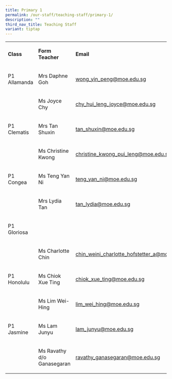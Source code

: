 ```yaml
---
title: Primary 1
permalink: /our-staff/teaching-staff/primary-1/
description: ""
third_nav_title: Teaching Staff
variant: tiptap
---
```

<table style="minWidth: 75px">
<colgroup>
<col>
<col>
<col>
</colgroup>
<tbody>
<tr>
<td rowspan="1" colspan="1">
<p><strong>Class</strong>
</p>
</td>
<td rowspan="1" colspan="1">
<p><strong>Form Teacher</strong>
</p>
</td>
<td rowspan="1" colspan="1">
<p><strong>Email</strong>
</p>
</td>
</tr>
<tr>
<td rowspan="1" colspan="1">
<p>P1 Allamanda</p>
</td>
<td rowspan="1" colspan="1">
<p>Mrs Daphne Goh</p>
</td>
<td rowspan="1" colspan="1">
<p><a href="mailto:wong_yin_peng@moe.edu.sg" rel="noopener noreferrer nofollow" target="_blank">wong_yin_peng@moe.edu.sg</a>
</p>
</td>
</tr>
<tr>
<td rowspan="1" colspan="1">
<p></p>
</td>
<td rowspan="1" colspan="1">
<p>Ms Joyce Chy</p>
</td>
<td rowspan="1" colspan="1">
<p><a href="mailto:chy_hui_leng_joyce@moe.edu.sg" rel="noopener noreferrer nofollow" target="_blank"><u>chy_hui_leng_joyce@moe.edu.sg</u></a>
</p>
</td>
</tr>
<tr>
<td rowspan="1" colspan="1">
<p>P1 Clematis</p>
</td>
<td rowspan="1" colspan="1">
<p>Mrs Tan Shuxin</p>
</td>
<td rowspan="1" colspan="1">
<p><a href="mailto:tan_shuxin@moe.edu.sg" rel="noopener noreferrer nofollow" target="_blank">tan_shuxin@moe.edu.sg</a>
</p>
</td>
</tr>
<tr>
<td rowspan="1" colspan="1">
<p></p>
</td>
<td rowspan="1" colspan="1">
<p>Ms Christine Kwong</p>
</td>
<td rowspan="1" colspan="1">
<p><a href="mailto:christine_kwong_pui_leng@moe.edu.sg" rel="noopener noreferrer nofollow" target="_blank">christine_kwong_pui_leng@moe.edu.sg</a>
</p>
</td>
</tr>
<tr>
<td rowspan="1" colspan="1">
<p>P1 Congea</p>
</td>
<td rowspan="1" colspan="1">
<p>Ms Teng Yan Ni</p>
</td>
<td rowspan="1" colspan="1">
<p><a href="mailto:teng_yan_ni@moe.edu.sg" rel="noopener noreferrer nofollow" target="_blank"><u>teng_yan_ni@moe.edu.sg</u></a>
</p>
</td>
</tr>
<tr>
<td rowspan="1" colspan="1">
<p></p>
</td>
<td rowspan="1" colspan="1">
<p>Mrs Lydia Tan</p>
</td>
<td rowspan="1" colspan="1">
<p><a href="mailto:tan_lydia@moe.edu.sg" rel="noopener noreferrer nofollow" target="_blank">tan_lydia@moe.edu.sg</a>
</p>
</td>
</tr>
<tr>
<td rowspan="1" colspan="1">
<p>P1 Gloriosa</p>
</td>
<td rowspan="1" colspan="1">
<p></p>
</td>
<td rowspan="1" colspan="1">
<p></p>
</td>
</tr>
<tr>
<td rowspan="1" colspan="1">
<p></p>
</td>
<td rowspan="1" colspan="1">
<p>Ms Charlotte Chin</p>
</td>
<td rowspan="1" colspan="1">
<p><a href="mailto:chin_weini_charlotte_hofstetter_a@moe.edu.sg" rel="noopener noreferrer nofollow" target="_blank">chin_weini_charlotte_hofstetter_a@moe.edu.sg</a>
</p>
</td>
</tr>
<tr>
<td rowspan="1" colspan="1">
<p>P1 Honolulu</p>
</td>
<td rowspan="1" colspan="1">
<p>Ms Chiok Xue Ting</p>
</td>
<td rowspan="1" colspan="1">
<p><a href="mailto:chiok_xue_ting@moe.edu.sg" rel="noopener noreferrer nofollow" target="_blank"><u>chiok_xue_ting@moe.edu.sg</u></a>
</p>
</td>
</tr>
<tr>
<td rowspan="1" colspan="1">
<p></p>
</td>
<td rowspan="1" colspan="1">
<p>Ms Lim Wei-Hing</p>
</td>
<td rowspan="1" colspan="1">
<p><a href="mailto:lim_wei_hing@moe.edu.sg" rel="noopener noreferrer nofollow" target="_blank">lim_wei_hing@moe.edu.sg</a>
</p>
</td>
</tr>
<tr>
<td rowspan="1" colspan="1">
<p>P1 Jasmine</p>
</td>
<td rowspan="1" colspan="1">
<p>Ms Lam Junyu</p>
</td>
<td rowspan="1" colspan="1">
<p><a href="mailto:lam_junyu@moe.edu.sg" rel="noopener noreferrer nofollow" target="_blank">lam_junyu@moe.edu.sg</a>
</p>
</td>
</tr>
<tr>
<td rowspan="1" colspan="1">
<p></p>
</td>
<td rowspan="1" colspan="1">
<p>Ms Ravathy d/o Ganasegaran</p>
</td>
<td rowspan="1" colspan="1">
<p><a href="mailto:ravathy_ganasegaran@moe.edu.sg" rel="noopener noreferrer nofollow" target="_blank">ravathy_ganasegaran@moe.edu.sg</a>
</p>
</td>
</tr>
</tbody>
</table>
<p></p>